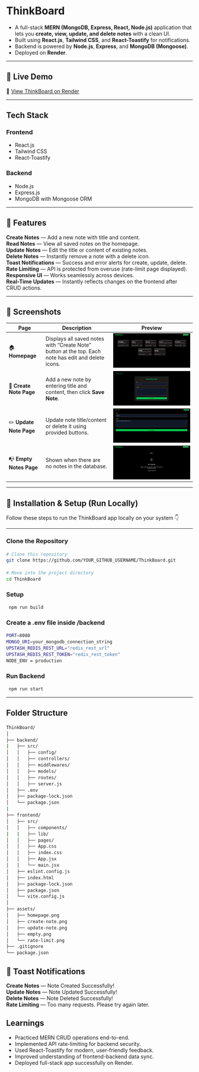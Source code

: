 #  ThinkBoard

- A full-stack **MERN (MongoDB, Express, React, Node.js)** application that lets you **create, view, update, and delete notes** with a clean UI.  
- Built using **React.js**, **Tailwind CSS**, and **React-Toastify** for notifications.  
- Backend is powered by **Node.js**, **Express**, and **MongoDB (Mongoose)**.  
- Deployed on **Render**.

---

## 🚀 Live Demo  
🔗 [View ThinkBoard on Render](https://thinkboard-uf3o.onrender.com/)

---

##  Tech Stack

### **Frontend**
-  React.js  
-  Tailwind CSS  
-  React-Toastify  

### **Backend**
-  Node.js  
-  Express.js  
-  MongoDB with Mongoose ORM  

---

## 🌟 Features

**Create Notes** — Add a new note with title and content.  
 **Read Notes** — View all saved notes on the homepage.  
 **Update Notes** — Edit the title or content of existing notes.  
 **Delete Notes** — Instantly remove a note with a delete icon.  
 **Toast Notifications** — Success and error alerts for create, update, delete.  
 **Rate Limiting** — API is protected from overuse (rate-limit page displayed).  
 **Responsive UI** — Works seamlessly across devices.  
 **Real-Time Updates** — Instantly reflects changes on the frontend after CRUD actions.

---

## 📸 Screenshots

| Page | Description | Preview |
|------|--------------|----------|
| 🏠 **Homepage** | Displays all saved notes with “Create Note” button at the top. Each note has edit and delete icons. | ![Homepage](./assets/Home.png) |
| 📝 **Create Note Page** | Add a new note by entering title and content, then click **Save Note**. | ![Create Note](./assets/Create.png) |
| ✏️ **Update Note Page** | Update note title/content or delete it using provided buttons. | ![Update Note](./assets/Update.png) |
| 📭 **Empty Notes Page** | Shown when there are no notes in the database. | ![Empty Page](./assets/Empty.png) |

---

## 🧰 Installation & Setup (Run Locally)

Follow these steps to run the ThinkBoard app locally on your system 👇

---

###  Clone the Repository
```bash
# Clone this repository
git clone https://github.com/YOUR_GITHUB_USERNAME/ThinkBoard.git

# Move into the project directory
cd ThinkBoard
```

###   Setup
```bash
 npm run build
```

### Create a .env file inside /backend
```bash
PORT=8080
MONGO_URI=your_mongodb_connection_string
UPSTASH_REDIS_REST_URL="redis_rest_url"
UPSTASH_REDIS_REST_TOKEN="redis_rest_token"
NODE_ENV = production
```
### Run Backend
```bash
 npm run start
```

---

## Folder Structure
```bash
ThinkBoard/
│
├── backend/
|   ├── src/
│   │   ├── config/
│   │   ├── controllers/
│   │   ├── middlewares/
│   │   ├── models/
│   │   ├── routes/
│   │   ├── server.js
│   ├── .env
│   ├── package-lock.json
│   └── package.json
|
├── frontend/
│   ├── src/
│   │   ├── components/
|   |   ├── lib/
│   │   ├── pages/
│   │   ├── App.css
│   │   ├── index.css
│   │   ├── App.jsx
│   │   └── main.jsx
│   ├── eslint.config.js
│   ├── index.html
│   ├── package-lock.json
│   ├── package.json
│   └── vite.config.js
│
├── assets/
│   ├── homepage.png
│   ├── create-note.png
│   ├── update-note.png
│   ├── empty.png
│   └── rate-limit.png
├── .gitignore
└── package.json
```

## 🔔 Toast Notifications

 **Create Notes** — Note Created Successfully!          
 **Update Notes** — Note Updated Successfully!     
 **Delete Notes** — Note Deleted Successfully!   
 **Rate Limiting** — Too many requests. Please try again later.


 ## Learnings
 
- Practiced MERN CRUD operations end-to-end.
- Implemented API rate-limiting for backend security.
- Used React-Toastify for modern, user-friendly feedback.
- Improved understanding of frontend-backend data sync.
- Deployed full-stack app successfully on Render.
